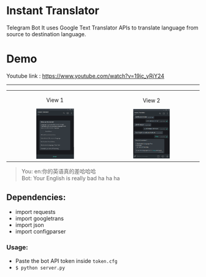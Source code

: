 # Instant Translator

Telegram Bot It uses Google Text Translator APIs to translate language from source to destination language.

# Demo
Youtube link : https://www.youtube.com/watch?v=19ic_yRjY24
<hr>
<table align="center">
    <tr>
        <td align="center">
         <p>View 1</p>
        <img src="assets/telebot1.png" alt="screenshot of font view 1" width="41%" height="41%"/>   
        </td>
        <td align="center">
        <p>View 2</p>
         <img src="assets/telebot2.png" alt="screenshot of font view 2" width="40%" height="40%"/>
        </td>
    </tr>
</table>

> You: en:你的英语真的差哈哈哈\
> Bot: Your English is really bad ha ha ha 


## Dependencies:
  * import requests
  * import googletrans
  * import json
  * import configparser
  
### Usage:
 * Paste the bot API token inside `token.cfg`
 * ```$ python server.py```
